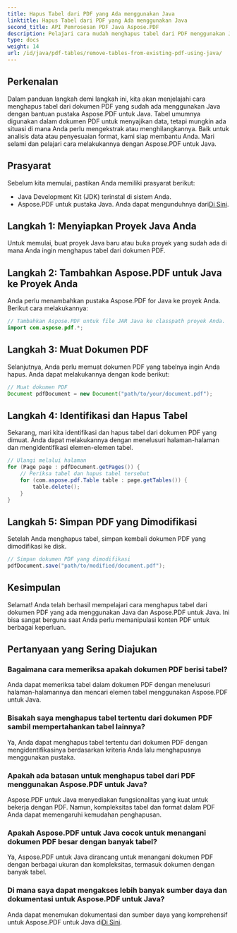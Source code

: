 ```yaml
---
title: Hapus Tabel dari PDF yang Ada menggunakan Java
linktitle: Hapus Tabel dari PDF yang Ada menggunakan Java
second_title: API Pemrosesan PDF Java Aspose.PDF
description: Pelajari cara mudah menghapus tabel dari PDF menggunakan Java dengan Aspose.PDF untuk Java. Panduan langkah demi langkah untuk penghapusan tabel yang efisien.
type: docs
weight: 14
url: /id/java/pdf-tables/remove-tables-from-existing-pdf-using-java/
---
```


## Perkenalan

Dalam panduan langkah demi langkah ini, kita akan menjelajahi cara menghapus tabel dari dokumen PDF yang sudah ada menggunakan Java dengan bantuan pustaka Aspose.PDF untuk Java. Tabel umumnya digunakan dalam dokumen PDF untuk menyajikan data, tetapi mungkin ada situasi di mana Anda perlu mengekstrak atau menghilangkannya. Baik untuk analisis data atau penyesuaian format, kami siap membantu Anda. Mari selami dan pelajari cara melakukannya dengan Aspose.PDF untuk Java.

## Prasyarat

Sebelum kita memulai, pastikan Anda memiliki prasyarat berikut:

- Java Development Kit (JDK) terinstal di sistem Anda.
-  Aspose.PDF untuk pustaka Java. Anda dapat mengunduhnya dari[Di Sini](https://releases.aspose.com/pdf/java/).

## Langkah 1: Menyiapkan Proyek Java Anda

Untuk memulai, buat proyek Java baru atau buka proyek yang sudah ada di mana Anda ingin menghapus tabel dari dokumen PDF.

## Langkah 2: Tambahkan Aspose.PDF untuk Java ke Proyek Anda

Anda perlu menambahkan pustaka Aspose.PDF for Java ke proyek Anda. Berikut cara melakukannya:

```java
// Tambahkan Aspose.PDF untuk file JAR Java ke classpath proyek Anda.
import com.aspose.pdf.*;
```

## Langkah 3: Muat Dokumen PDF

Selanjutnya, Anda perlu memuat dokumen PDF yang tabelnya ingin Anda hapus. Anda dapat melakukannya dengan kode berikut:

```java
// Muat dokumen PDF
Document pdfDocument = new Document("path/to/your/document.pdf");
```

## Langkah 4: Identifikasi dan Hapus Tabel

Sekarang, mari kita identifikasi dan hapus tabel dari dokumen PDF yang dimuat. Anda dapat melakukannya dengan menelusuri halaman-halaman dan mengidentifikasi elemen-elemen tabel.

```java
// Ulangi melalui halaman
for (Page page : pdfDocument.getPages()) {
    // Periksa tabel dan hapus tabel tersebut
    for (com.aspose.pdf.Table table : page.getTables()) {
        table.delete();
    }
}
```

## Langkah 5: Simpan PDF yang Dimodifikasi

Setelah Anda menghapus tabel, simpan kembali dokumen PDF yang dimodifikasi ke disk.

```java
// Simpan dokumen PDF yang dimodifikasi
pdfDocument.save("path/to/modified/document.pdf");
```

## Kesimpulan

Selamat! Anda telah berhasil mempelajari cara menghapus tabel dari dokumen PDF yang ada menggunakan Java dan Aspose.PDF untuk Java. Ini bisa sangat berguna saat Anda perlu memanipulasi konten PDF untuk berbagai keperluan.

## Pertanyaan yang Sering Diajukan

### Bagaimana cara memeriksa apakah dokumen PDF berisi tabel?

Anda dapat memeriksa tabel dalam dokumen PDF dengan menelusuri halaman-halamannya dan mencari elemen tabel menggunakan Aspose.PDF untuk Java.

### Bisakah saya menghapus tabel tertentu dari dokumen PDF sambil mempertahankan tabel lainnya?

Ya, Anda dapat menghapus tabel tertentu dari dokumen PDF dengan mengidentifikasinya berdasarkan kriteria Anda lalu menghapusnya menggunakan pustaka.

### Apakah ada batasan untuk menghapus tabel dari PDF menggunakan Aspose.PDF untuk Java?

Aspose.PDF untuk Java menyediakan fungsionalitas yang kuat untuk bekerja dengan PDF. Namun, kompleksitas tabel dan format dalam PDF Anda dapat memengaruhi kemudahan penghapusan.

### Apakah Aspose.PDF untuk Java cocok untuk menangani dokumen PDF besar dengan banyak tabel?

Ya, Aspose.PDF untuk Java dirancang untuk menangani dokumen PDF dengan berbagai ukuran dan kompleksitas, termasuk dokumen dengan banyak tabel.

### Di mana saya dapat mengakses lebih banyak sumber daya dan dokumentasi untuk Aspose.PDF untuk Java?

 Anda dapat menemukan dokumentasi dan sumber daya yang komprehensif untuk Aspose.PDF untuk Java di[Di Sini](https://reference.aspose.com/pdf/java/).